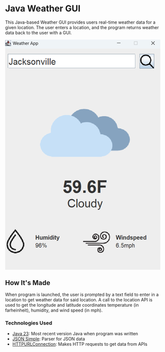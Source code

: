 <h1>Java Weather GUI</h1>
<p>This Java-based Weather GUI provides users real-time weather data for a given location. The user enters a location, and the program returns weather data back to the user with a GUI. </p>
<p align="center">
  <img src="https://github.com/Pearceton/WeatherGUI/blob/master/WeatherGUIScreenshot.png" align="center">
</p>
<h2>How It's Made</h2>
  <p>When program is launched, the user is prompted by a text field to enter in a location to get weather data for said location. A call to the location API is used to get the longitude and latitude coordinates
  temperature (in farheinheit), humidity, and wind speed (in mph).</p>
<h3>Technologies Used</h3>
<ul>
  <li><a href="https://openjdk.org/projects/jdk/23/">Java 23</a>: Most recent version Java when program was written</li>
  <li><a href="https://code.google.com/archive/p/json-simple/">JSON Simple</a>: Parser for JSON data</li>
  <li><a href="https://docs.oracle.com/javase/8/docs/api/java/net/HttpURLConnection.html">HTTPURLConnection</a>: Makes HTTP requests to get data from APIs</li>
</ul>
